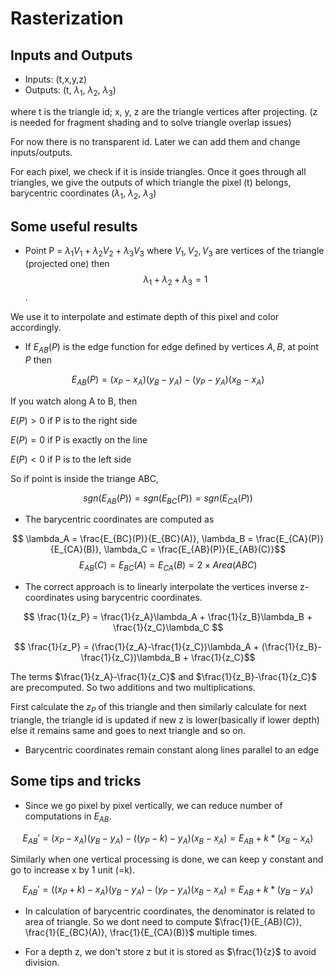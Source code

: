 # Rasterization

## Inputs and Outputs
* Inputs: (t,x,y,z)
* Outputs: (t, $\lambda_1$, $\lambda_2$, $\lambda_3$)

where t is the triangle id; x, y, z are the triangle vertices after projecting. (z is needed for fragment shading and to solve triangle overlap issues)

For now there is no transparent id. Later we can add them and change inputs/outputs.

For each pixel, we check if it is inside triangles. Once it goes through all triangles, we give the outputs of which triangle the pixel (t) belongs, barycentric coordinates ($\lambda_1$, $\lambda_2$, $\lambda_3$)

## Some useful results
* Point P = $\lambda_1 V_1 + \lambda_2 V_2 + \lambda_3 V_3$ where $V_1, V_2, V_3$ are vertices of the triangle (projected one) then 
$$\lambda_1 + \lambda_2 + \lambda_3 = 1$$.

We use it to interpolate and estimate depth of this pixel and color accordingly.

* If $E_{AB}(P)$ is the edge function for edge defined by vertices $A, B$, at point $P$ then

$$ E_{AB}(P) = (x_P - x_A)(y_B - y_A) - (y_P - y_A)(x_B - x_A)$$

If you watch along A to B, then

$E(P) > 0$ if P is to the right side

$E(P) = 0$ if P is exactly on the line

$E(P) < 0$ if P is to the left side

So if point is inside the triange ABC, 

$$sgn(E_{AB}(P)) = sgn(E_{BC}(P)) = sgn(E_{CA}(P))$$

* The barycentric coordinates are computed as

$$ \lambda_A = \frac{E_{BC}(P)}{E_{BC}(A)}, \lambda_B = \frac{E_{CA}(P)}{E_{CA}(B)}, \lambda_C = \frac{E_{AB}(P)}{E_{AB}(C)}$$
$$ E_{AB}(C) = E_{BC}(A) = E_{CA}(B) = 2 \times Area(ABC) $$

* The correct approach is to linearly interpolate the vertices inverse z-coordinates using barycentric coordinates.

$$ \frac{1}{z_P} = \frac{1}{z_A}\lambda_A + \frac{1}{z_B}\lambda_B + \frac{1}{z_C}\lambda_C $$

$$ \frac{1}{z_P} = (\frac{1}{z_A}-\frac{1}{z_C})\lambda_A + (\frac{1}{z_B}-\frac{1}{z_C})\lambda_B + \frac{1}{z_C}$$

The terms $\frac{1}{z_A}-\frac{1}{z_C}$ and $\frac{1}{z_B}-\frac{1}{z_C}$ are precomputed. So two additions and two multiplications.

First calculate the $z_P$ of this triangle and then similarly calculate for next triangle, the triangle id is updated if new z is lower(basically if lower depth) else it remains same and goes to next triangle and so on.

* Barycentric coordinates remain constant along lines parallel to an edge

## Some tips and tricks

* Since we go pixel by pixel vertically, we can reduce number of computations in $E_{AB}$.

$$ E_{AB}' = (x_P - x_A)(y_B - y_A) - ((y_P-k) - y_A)(x_B - x_A) = E_{AB} + k * (x_B - x_A) $$

Similarly when one vertical processing is done, we can keep y constant and go to increase x by 1 unit (=k).

$$ E_{AB}' = ((x_P+k) - x_A)(y_B - y_A) - (y_P - y_A)(x_B - x_A) = E_{AB} + k * (y_B - y_A) $$

* In calculation of barycentric coordinates, the denominator is related to area of triangle. So we dont need to compute $\frac{1}{E_{AB}(C)}, \frac{1}{E_{BC}(A)}, \frac{1}{E_{CA}(B)}$ multiple times.

* For a depth z, we don't store z but it is stored as $\frac{1}{z}$ to avoid division.